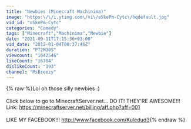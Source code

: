 ```yaml
---
title: "Newbies (Minecraft Machinima)"
image: "https:\/\/i.ytimg.com\/vi\/oSkePm-Cytc\/hqdefault.jpg"
vid_id: "oSkePm-Cytc"
categories: "Comedy"
tags: ["Minecraft","Machinima","Newbie"]
date: "2021-09-11T17:15:36+03:00"
vid_date: "2012-01-04T00:37:46Z"
duration: "PT2M30S"
viewcount: "1642546"
likeCount: "16704"
dislikeCount: "193"
channel: "MsBreezy"
---
```

{% raw %}Lol oh those silly newbies :)<br /><br />Click below to go to MinecraftServer.net... DO IT! THEY'RE AWESOME!!!<br />Link: <a rel="nofollow" target="blank" href="https://minecraftserver.net/billing/aff.php?aff=001">https://minecraftserver.net/billing/aff.php?aff=001</a><br /><br />LIKE  MY FACEBOOK!!! <a rel="nofollow" target="blank" href="http://www.facebook.com/Kuledud3">http://www.facebook.com/Kuledud3</a>{% endraw %}
